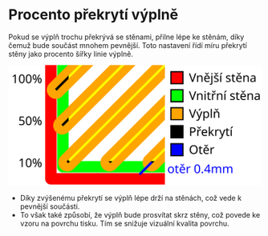 Procento překrytí výplně
====
Pokud se výplň trochu překrývá se stěnami, přilne lépe ke stěnám, díky čemuž bude součást mnohem pevnější. Toto nastavení řídí míru překrytí stěny jako procento šířky linie výplně.

![Vizualizace překrývání výplní a vzdálenosti stírání](../images/infill_overlap_cs.svg)

* Díky zvýšenému překrytí se výplň lépe drží na stěnách, což vede k pevnější součásti.
* To však také způsobí, že výplň bude prosvítat skrz stěny, což povede ke vzoru na povrchu tisku. Tím se snižuje vizuální kvalita povrchu.